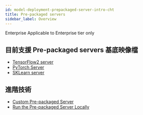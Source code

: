 ```yaml
---
id: model-deployment-prepackaged-server-intro-cht
title: Pre-packaged servers
sidebar_label: Overview
---
```


<div class="ee-only tooltip">Enterprise
  <span class="tooltiptext">Applicable to Enterprise tier only</span>
</div>

## 目前支援 Pre-packaged servers 基底映像檔

- [TensorFlow2 server](model-deployment-prepackaged-server-tensorflow2-cht)
- [PyTorch Server](model-deployment-prepackaged-server-pytorch-cht)
- [SKLearn server](model-deployment-prepackaged-server-sklearn-cht)

## 進階技術

- [Custom Pre-packaged Server](model-deployment-prepackaged-server-custom-cht)
- [Run the Pre-packaged Server Locally](model-deployment-prepackaged-server-test-cht)
